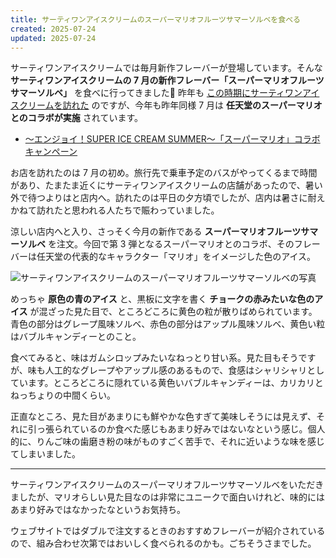 ```yaml
---
title: サーティワンアイスクリームのスーパーマリオフルーツサマーソルベを食べる
created: 2025-07-24
updated: 2025-07-24
---
```


サーティワンアイスクリームでは毎月新作フレーバーが登場しています。そんな **サーティワンアイスクリームの 7 月の新作フレーバー「スーパーマリオフルーツサマーソルベ」** を食べに行ってきました🍨 昨年も [この時期にサーティワンアイスクリームを訪れた](/blog/20240718/) のですが、今年も昨年同様 7 月は **任天堂のスーパーマリオとのコラボが実施** されています。

- [～エンジョイ！SUPER ICE CREAM SUMMER～「スーパーマリオ」コラボキャンペーン](https://www.31ice.co.jp/contents/company/pressrelease/pdf/r250627.pdf)

お店を訪れたのは 7 月の初め。旅行先で乗車予定のバスがやってくるまで時間があり、たまたま近くにサーティワンアイスクリームの店舗があったので、暑い外で待つよりはと店内へ。訪れたのは平日の夕方頃でしたが、店内は暑さに耐えかねて訪れたと思われる人たちで賑わっていました。

涼しい店内へと入り、さっそく今月の新作である **スーパーマリオフルーツサマーソルベ** を注文。今回で第 3 弾となるスーパーマリオとのコラボ、そのフレーバーは任天堂の代表的なキャラクター「マリオ」をイメージした色のアイス。

![サーティワンアイスクリームのスーパーマリオフルーツサマーソルベの写真](e94856d8-e8aa-45c0-10ee-e2329f630200)

めっちゃ **原色の青のアイス** と、黒板に文字を書く **チョークの赤みたいな色のアイス** が混ざった見た目で、ところどころに黄色の粒が散りばめられています。青色の部分はグレープ風味ソルベ、赤色の部分はアップル風味ソルベ、黄色い粒はバブルキャンディーとのこと。

食べてみると、味はガムシロップみたいなねっとり甘い系。見た目もそうですが、味も人工的なグレープやアップル感のあるもので、食感はシャリシャリとしています。ところどころに隠れている黄色いバブルキャンディーは、カリカリとねっちょりの中間くらい。

正直なところ、見た目があまりにも鮮やかな色すぎて美味しそうには見えず、それに引っ張られているのか食べた感じもあまり好みではないなという感じ。個人的に、りんご味の歯磨き粉の味がものすごく苦手で、それに近いような味を感じてしまいました。

---

サーティワンアイスクリームのスーパーマリオフルーツサマーソルベをいただきましたが、マリオらしい見た目なのは非常にユニークで面白いけれど、味的にはあまり好みではなかったなというお気持ち。

ウェブサイトではダブルで注文するときのおすすめフレーバーが紹介されているので、組み合わせ次第ではおいしく食べられるのかも。ごちそうさまでした。
